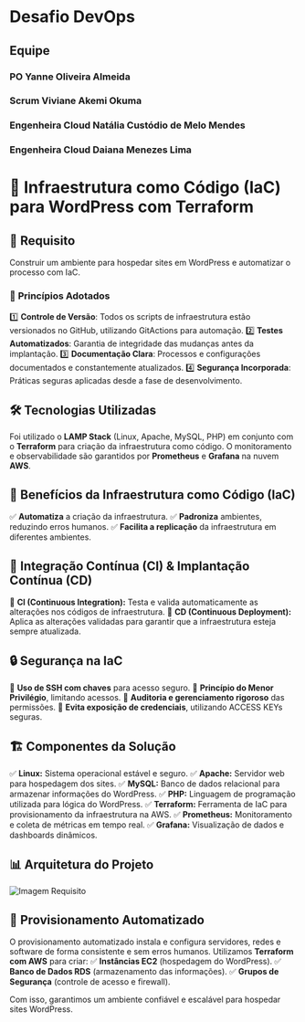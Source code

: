 # Desafio DevOps



## Equipe 

### PO Yanne Oliveira Almeida
### Scrum Viviane Akemi Okuma
### Engenheira Cloud Natália Custódio de Melo Mendes
### Engenheira Cloud Daiana Menezes Lima



# 🚀 Infraestrutura como Código (IaC) para WordPress com Terraform

## 📌 Requisito
Construir um ambiente para hospedar sites em WordPress e automatizar o processo com IaC.

### 🔹 **Princípios Adotados**
1️⃣ **Controle de Versão**: Todos os scripts de infraestrutura estão versionados no GitHub, utilizando GitActions para automação.
2️⃣ **Testes Automatizados**: Garantia de integridade das mudanças antes da implantação.
3️⃣ **Documentação Clara**: Processos e configurações documentados e constantemente atualizados.
4️⃣ **Segurança Incorporada**: Práticas seguras aplicadas desde a fase de desenvolvimento.

## 🛠️ **Tecnologias Utilizadas**
Foi utilizado o **LAMP Stack** (Linux, Apache, MySQL, PHP) em conjunto com o **Terraform** para criação da infraestrutura como código. O monitoramento e observabilidade são garantidos por **Prometheus** e **Grafana** na nuvem **AWS**.

## 🎯 **Benefícios da Infraestrutura como Código (IaC)**
✅ **Automatiza** a criação da infraestrutura.
✅ **Padroniza** ambientes, reduzindo erros humanos.
✅ **Facilita a replicação** da infraestrutura em diferentes ambientes.

## 🔄 **Integração Contínua (CI) & Implantação Contínua (CD)**
🔹 **CI (Continuous Integration):** Testa e valida automaticamente as alterações nos códigos de infraestrutura.
🔹 **CD (Continuous Deployment):** Aplica as alterações validadas para garantir que a infraestrutura esteja sempre atualizada.

## 🔒 **Segurança na IaC**
🔹 **Uso de SSH com chaves** para acesso seguro.
🔹 **Princípio do Menor Privilégio**, limitando acessos.
🔹 **Auditoria e gerenciamento rigoroso** das permissões.
🔹 **Evita exposição de credenciais**, utilizando ACCESS KEYs seguras.

## 🏗️ **Componentes da Solução**
✅ **Linux:** Sistema operacional estável e seguro.
✅ **Apache:** Servidor web para hospedagem dos sites.
✅ **MySQL:** Banco de dados relacional para armazenar informações do WordPress.
✅ **PHP:** Linguagem de programação utilizada para lógica do WordPress.
✅ **Terraform:** Ferramenta de IaC para provisionamento da infraestrutura na AWS.
✅ **Prometheus:** Monitoramento e coleta de métricas em tempo real.
✅ **Grafana:** Visualização de dados e dashboards dinâmicos.

## 📊 **Arquitetura do Projeto**
![Imagem Requisito](https://github.com/ViviAkhemi/Jorned/blob/main/MCIO/Infrastucture/ReadMe/requisito.jpg)

## 🔧 **Provisionamento Automatizado**
O provisionamento automatizado instala e configura servidores, redes e software de forma consistente e sem erros humanos. Utilizamos **Terraform com AWS** para criar:
✅ **Instâncias EC2** (hospedagem do WordPress).
✅ **Banco de Dados RDS** (armazenamento das informações).
✅ **Grupos de Segurança** (controle de acesso e firewall).

Com isso, garantimos um ambiente confiável e escalável para hospedar sites WordPress.




